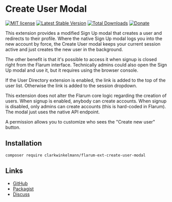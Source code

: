 # Create User Modal

[![MIT license](https://img.shields.io/badge/license-MIT-blue.svg)](https://github.com/clarkwinkelmann/flarum-ext-create-user-modal/blob/master/LICENSE.md) [![Latest Stable Version](https://img.shields.io/packagist/v/clarkwinkelmann/flarum-ext-create-user-modal.svg)](https://packagist.org/packages/clarkwinkelmann/flarum-ext-create-user-modal) [![Total Downloads](https://img.shields.io/packagist/dt/clarkwinkelmann/flarum-ext-create-user-modal.svg)](https://packagist.org/packages/clarkwinkelmann/flarum-ext-create-user-modal) [![Donate](https://img.shields.io/badge/paypal-donate-yellow.svg)](https://www.paypal.me/clarkwinkelmann)

This extension provides a modified Sign Up modal that creates a user and redirects to their profile.
Where the native Sign Up modal logs you into the new account by force, the Create User modal keeps your current session active and just creates the new user in the background.

The other benefit is that it's possible to access it when signup is closed right from the Flarum interface.
Technically admins could also open the Sign Up modal and use it, but it requires using the browser console.

If the User Directory extension is enabled, the link is added to the top of the user list.
Otherwise the link is added to the session dropdown.

This extension does not alter the Flarum core logic regarding the creation of users.
When signup is enabled, anybody can create accounts.
When signup is disabled, only admins can create accounts (this is hard-coded in Flarum).
The modal just uses the native API endpoint.

A permission allows you to customize who sees the "Create new user" button.

## Installation

    composer require clarkwinkelmann/flarum-ext-create-user-modal

## Links

- [GitHub](https://github.com/clarkwinkelmann/flarum-ext-create-user-modal)
- [Packagist](https://packagist.org/packages/clarkwinkelmann/flarum-ext-create-user-modal)
- [Discuss](https://discuss.flarum.org/d/22608)
